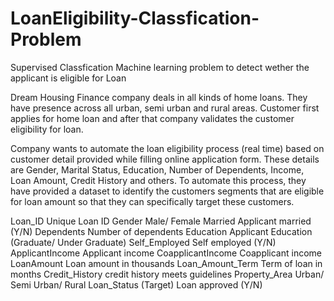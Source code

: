 # LoanEligibility-Classfication-Problem
Supervised Classfication Machine learning problem to detect wether the applicant is eligible for Loan 


Dream Housing Finance company deals in all kinds of home loans. They have presence across all urban, semi urban and rural areas. Customer first applies for home loan and after that company validates the customer eligibility for loan.

Company wants to automate the loan eligibility process (real time) based on customer detail provided while filling online application form. These details are Gender, Marital Status, Education, Number of Dependents, Income, Loan Amount, Credit History and others. To automate this process, they have provided a dataset to identify the customers segments that are eligible for loan amount so that they can specifically target these customers. 


Loan_ID	Unique Loan ID
Gender	Male/ Female
Married	Applicant married (Y/N)
Dependents	Number of dependents
Education	Applicant Education (Graduate/ Under Graduate)
Self_Employed	Self employed (Y/N)
ApplicantIncome	Applicant income
CoapplicantIncome	Coapplicant income
LoanAmount	Loan amount in thousands
Loan_Amount_Term	Term of loan in months
Credit_History	credit history meets guidelines
Property_Area	Urban/ Semi Urban/ Rural
Loan_Status	(Target) Loan approved (Y/N)
